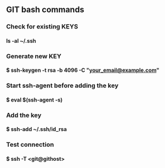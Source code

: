 ## GIT bash commands


### Check for existing KEYS
#### ls -al ~/.ssh


### Generate new KEY
#### $ ssh-keygen -t rsa -b 4096 -C "your_email@example.com"


### Start ssh-agent before adding the key
#### $ eval $(ssh-agent -s)


### Add the key
#### $ ssh-add ~/.ssh/id_rsa


### Test connection
#### $ ssh -T \<git@githost\>

